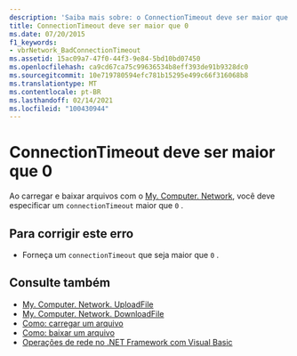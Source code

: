 ```yaml
---
description: 'Saiba mais sobre: o ConnectionTimeout deve ser maior que 0'
title: ConnectionTimeout deve ser maior que 0
ms.date: 07/20/2015
f1_keywords:
- vbrNetwork_BadConnectionTimeout
ms.assetid: 15ac09a7-47f0-44f3-9e84-5bd10bd07450
ms.openlocfilehash: ca9cd67ca75c99636534b8eff393de91b9328dc0
ms.sourcegitcommit: 10e719780594efc781b15295e499c66f316068b8
ms.translationtype: MT
ms.contentlocale: pt-BR
ms.lasthandoff: 02/14/2021
ms.locfileid: "100430944"
---
```

# <a name="the-connectiontimeout-must-be-greater-than-0"></a>ConnectionTimeout deve ser maior que 0

Ao carregar e baixar arquivos com o [My. Computer. Network](xref:Microsoft.VisualBasic.Devices.Network), você deve especificar um `connectionTimeout` maior que `0` .  
  
## <a name="to-correct-this-error"></a>Para corrigir este erro  
  
- Forneça um `connectionTimeout` que seja maior que `0` .  
  
## <a name="see-also"></a>Consulte também

- [My. Computer. Network. UploadFile](xref:Microsoft.VisualBasic.Devices.Network.UploadFile%2A)
- [My. Computer. Network. DownloadFile](xref:Microsoft.VisualBasic.Devices.Network.DownloadFile%2A)
- [Como: carregar um arquivo](../developing-apps/programming/computer-resources/how-to-upload-a-file.md)
- [Como: baixar um arquivo](../developing-apps/programming/computer-resources/how-to-download-a-file.md)
- [Operações de rede no .NET Framework com Visual Basic](/previous-versions/visualstudio/visual-studio-2010/ms172756(v=vs.100))
